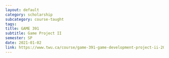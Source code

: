 ```yaml
---
layout: default
category: scholarship
subcategory: course-taught
tags:
title: GAME 391
subtitle: Game Project II
semester: SP
date: 2021-01-02
link: https://www.twu.ca/course/game-391-game-development-project-ii-2020-2021
---
```

